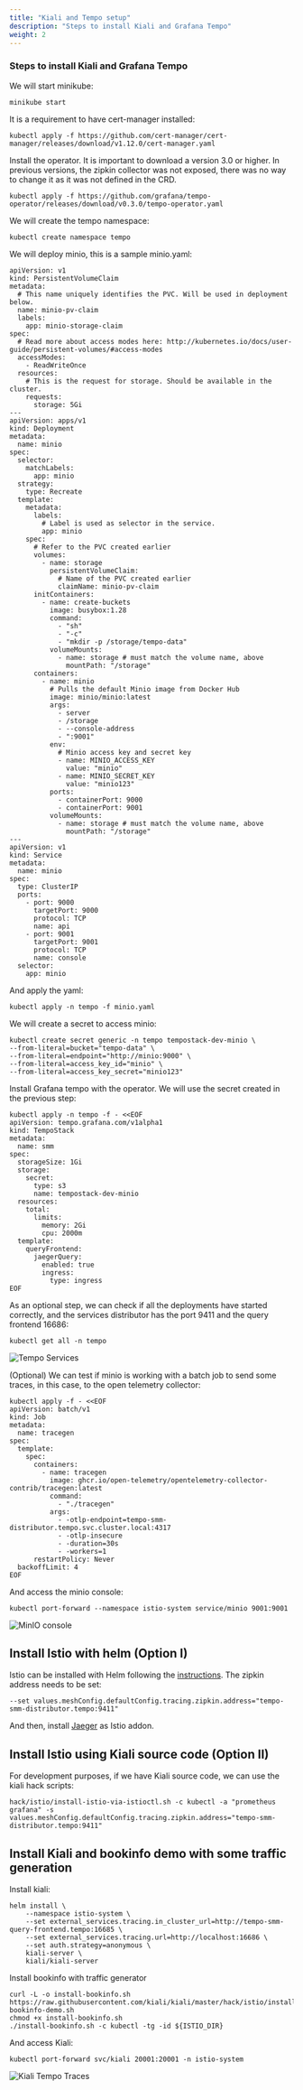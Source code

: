 ```yaml
---
title: "Kiali and Tempo setup"
description: "Steps to install Kiali and Grafana Tempo"
weight: 2
---
```


### Steps to install Kiali and Grafana Tempo

We will start minikube: 

```
minikube start
```

It is a requirement to have cert-manager installed: 

```
kubectl apply -f https://github.com/cert-manager/cert-manager/releases/download/v1.12.0/cert-manager.yaml
```

Install the operator. It is important to download a version 3.0 or higher. In previous versions, the zipkin collector was not exposed, there was no way to change it as it was not defined in the CRD.

```
kubectl apply -f https://github.com/grafana/tempo-operator/releases/download/v0.3.0/tempo-operator.yaml
```

We will create the tempo namespace: 
```
kubectl create namespace tempo
```

We will deploy minio, this is a sample minio.yaml:
```
apiVersion: v1
kind: PersistentVolumeClaim
metadata:
  # This name uniquely identifies the PVC. Will be used in deployment below.
  name: minio-pv-claim
  labels:
    app: minio-storage-claim
spec:
  # Read more about access modes here: http://kubernetes.io/docs/user-guide/persistent-volumes/#access-modes
  accessModes:
    - ReadWriteOnce
  resources:
    # This is the request for storage. Should be available in the cluster.
    requests:
      storage: 5Gi
---
apiVersion: apps/v1
kind: Deployment
metadata:
  name: minio
spec:
  selector:
    matchLabels:
      app: minio
  strategy:
    type: Recreate
  template:
    metadata:
      labels:
        # Label is used as selector in the service.
        app: minio
    spec:
      # Refer to the PVC created earlier
      volumes:
        - name: storage
          persistentVolumeClaim:
            # Name of the PVC created earlier
            claimName: minio-pv-claim
      initContainers:
        - name: create-buckets
          image: busybox:1.28
          command:
            - "sh"
            - "-c"
            - "mkdir -p /storage/tempo-data"
          volumeMounts:
            - name: storage # must match the volume name, above
              mountPath: "/storage"
      containers:
        - name: minio
          # Pulls the default Minio image from Docker Hub
          image: minio/minio:latest
          args:
            - server
            - /storage
            - --console-address
            - ":9001"
          env:
            # Minio access key and secret key
            - name: MINIO_ACCESS_KEY
              value: "minio"
            - name: MINIO_SECRET_KEY
              value: "minio123"
          ports:
            - containerPort: 9000
            - containerPort: 9001
          volumeMounts:
            - name: storage # must match the volume name, above
              mountPath: "/storage"
---
apiVersion: v1
kind: Service
metadata:
  name: minio
spec:
  type: ClusterIP
  ports:
    - port: 9000
      targetPort: 9000
      protocol: TCP
      name: api
    - port: 9001
      targetPort: 9001
      protocol: TCP
      name: console
  selector:
    app: minio
```

And apply the yaml: 
```
kubectl apply -n tempo -f minio.yaml
```

We will create a secret to access minio:
```
kubectl create secret generic -n tempo tempostack-dev-minio \
--from-literal=bucket="tempo-data" \
--from-literal=endpoint="http://minio:9000" \
--from-literal=access_key_id="minio" \
--from-literal=access_key_secret="minio123"
```

Install Grafana tempo with the operator. We will use the secret created in the previous step:
```
kubectl apply -n tempo -f - <<EOF
apiVersion: tempo.grafana.com/v1alpha1
kind: TempoStack
metadata:
  name: smm
spec:
  storageSize: 1Gi
  storage:
    secret:
      type: s3
      name: tempostack-dev-minio
  resources:
    total:
      limits:
        memory: 2Gi
        cpu: 2000m
  template:
    queryFrontend:
      jaegerQuery:
        enabled: true
        ingress:
          type: ingress
EOF
```

As an optional step, we can check if all the deployments have started correctly, and the services distributor has the port 9411 and the query frontend 16686:
```
kubectl get all -n tempo
```
![Tempo Services](/images/tutorial/tempo/tempo-services.png "Tempo Services")

(Optional) We can test if minio is working with a batch job to send some traces, in this case, to the open telemetry collector: 
```
kubectl apply -f - <<EOF
apiVersion: batch/v1
kind: Job
metadata:
  name: tracegen
spec:
  template:
    spec:
      containers:
        - name: tracegen
          image: ghcr.io/open-telemetry/opentelemetry-collector-contrib/tracegen:latest
          command:
            - "./tracegen"
          args:
            - -otlp-endpoint=tempo-smm-distributor.tempo.svc.cluster.local:4317
            - -otlp-insecure
            - -duration=30s
            - -workers=1
      restartPolicy: Never
  backoffLimit: 4
EOF
```

And access the minio console: 
```
kubectl port-forward --namespace istio-system service/minio 9001:9001
```

![MinIO console](/images/tutorial/tempo/minio.png "MinIO console")

## Install Istio with helm (Option I)
Istio can be installed with Helm following the [instructions](https://istio.io/latest/docs/setup/install/helm/). 
The zipkin address needs to be set: 

```
--set values.meshConfig.defaultConfig.tracing.zipkin.address="tempo-smm-distributor.tempo:9411"
```

And then, install [Jaeger](https://istio.io/latest/docs/ops/integrations/jaeger/#option-1-quick-start) as Istio addon.

## Install Istio using Kiali source code (Option II)
For development purposes, if we have Kiali source code, we can use the kiali hack scripts:

```
hack/istio/install-istio-via-istioctl.sh -c kubectl -a "prometheus grafana" -s values.meshConfig.defaultConfig.tracing.zipkin.address="tempo-smm-distributor.tempo:9411"
```

## Install Kiali and bookinfo demo with some traffic generation

Install kiali:
```
helm install \
    --namespace istio-system \
    --set external_services.tracing.in_cluster_url=http://tempo-smm-query-frontend.tempo:16685 \
    --set external_services.tracing.url=http://localhost:16686 \
    --set auth.strategy=anonymous \
    kiali-server \
    kiali/kiali-server
```

Install bookinfo with traffic generator
```
curl -L -o install-bookinfo.sh https://raw.githubusercontent.com/kiali/kiali/master/hack/istio/install-bookinfo-demo.sh
chmod +x install-bookinfo.sh
./install-bookinfo.sh -c kubectl -tg -id ${ISTIO_DIR}
```

And access Kiali: 

```
kubectl port-forward svc/kiali 20001:20001 -n istio-system
```
![Kiali Tempo Traces](/images/tutorial/tempo/kiali-tempo-traces.png "Kiali Tempo traces")